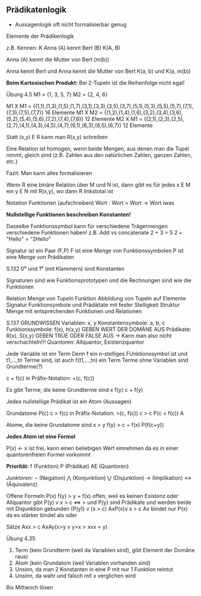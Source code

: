## Prädikatenlogik
- Aussagenlogik oft nicht formalisierbar genug

Elemente der Prädikenlogik

z.B.
Kennen: K
Anna (A) kennt Bert (B)
K(A, B)

Anna (A) kennt die Mutter von Bert (m(b))

Anna kennt Bert und Anna kennt die Mutter von Bert
K(a, b) und K(a, m(b))

**Beim Kartesischen Produkt:**
Bei 2-Tupeln ist die Reihenfolge nicht egal!

Übung 4.5
M1 = {1, 3, 5, 7} M2 = {2, 4, 6}

M1 X M1 = {(1,1),(1,3),(1,5),(1,7),(3,1),(3,3),(3,5),(3,7),(5,1),(5,3),(5,5),(5,7),(7,1),(7,3),(7,5),(7,7)} 
16 Elemente
M1 X M2 = {(1,2),(1,4),(1,6),(3,2),(3,4),(3,6),(5,2),(5,4),(5,6),(7,2),(7,4),(7,6)}
12 Elemente
M2 X M1 = {(2,1),(2,3),(2,5),(2,7),(4,1),(4,3),(4,5),(4,7),(6,1),(6,3),(6,5),(6,7)}
12 Elemente

Statt (x,y) E R kann man R(x,y) schreiben

Eine Relation ist homogen, wenn beide Mengen, aus denen man die Tupel nimmt, gleich sind (z.B. Zahlen aus den natürlichen Zahlen, ganzen Zahlen, etc.)

Fazit: Man kann alles formalisieren

Wenn R eine binäre Relation über M und N ist, dann gibt es für jedes x E M ein y E N mit R(x,y), wo dann R linkstotal ist

Notation Funktionen
(aufschreiben)
Wort : Wort = Wort -> Wort iwas

**Nullstellige Funktionen beschreiben Konstanten!**

Dasselbe Funktionssymbol kann für verschiedene Trägermengen verschiedene Funktionen haben!
z.B. Add vs concatenate
2 + 3 = 5
2 + "Hello" = "2Hello"

Signatur ist ein Paar (F,P)
F ist eine Menge von Funktionssymbolen
P ist eine Menge von Prädikaten

S.132
0⁰ und 1⁰ (mit Klammern) sind Konstanten

Signaturen sind wie Funktionsprototypen
und die Rechnungen sind wie die Funktionen

Relation Menge von Tupeln
Funktion Abbildung von Tupeln auf Elemente
Signatur Funktionsymbole und Prädiktate mit fester Stelligkeit
Struktur Menge mit entsprechenden Funktionen und Relationen

S.137 GRUNDWISSEN
Variablen: x, y
Konstantensymbole: a, b, c
Funktionssymbole: f(x), h(x,y) GEBEN WERT DER DOMÄNE AUS
Prädikate: R(x), S(x,y) GEBEN TRUE ODER FALSE AUS -> Kann man also nicht verschachteln!!!
Quantoren: Allquantor, Existenzquantor

Jede Variable ist ein Term
Denn f ein n-stelliges FUnktionssymbol ist und t1,...,tn Terme sind, ist auch f(t1,...,tn) ein Term
Terme ohne Variablen sind Grundterme(?)

c + f(c) in Präfix-Notation: +(c, f(c))

Es gibt Terme, die keine Grundterme sind
x
f(y)
c + f(y)

Jedes nullstellige Prädikat ist ein Atom (Aussagen)

Grundatome
P(c)
c > f(c) in Präfix-Notation: >(c, f(c))
c > c
P(c + f(c))
A

Atome, die keine Grundatome sind
x > y
f(y) > c + f(x)
P(f(c+y))

**Jedes Atom ist eine Formel**

P(x) <- x ist frei, kann einen beliebigen Wert einnehmen da es in einer quantorenfreien Formel vorkommt

**Priorität:**
f (Funktion)
P (Prädikat)
AE (Quantoren)

*Junktoren:*
¬ (Negation) 
⋀ (Konjunktion)
⋁ (Disjunktion)
-> (Implikation)
<-> (Äquivalenz)

Offene Formeln
P(x)
f(y) > y + f(x) offen, weil es keinen Existenz oder Allquantor gibt
P(y) v x > c
<=> > und P(y) sind Prädikate und werden beide mit Disjunktion gebunden
(P(y)) v (x > c)
AxP(x)v x > c
Ax bindet nur P(x) da es stärker bindet als oder



Sätze
Axx > c
AxAy(x>y v y>x > xvx = y)

Übung 4.35
1. Term (kein Grundterm (weil da Variablen sind), gibt Element der Domäne raus)
2. Atom (kein Grundatom (weil Variablen vorhanden sind)
3. Unsinn, da man 2 Konstanten in eine P mit nur 1 Funktion reintut
4. Unsinn, da wahr und falsch mit x verglichen wird

Bis Mittwoch lösen